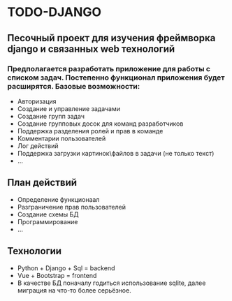# TODO-DJANGO
## Песочный проект для изучения фреймворка django и связанных web технологий

### Предполагается разработать приложение для работы с списком задач. Постепенно функционал приложения будет расширятся. Базовые возможности:
* Авторизация
* Создание и управление задачами
* Создание групп задач
* Создание групповых досок для команд разработчиков
* Поддержка разделения ролей и прав в команде
* Комментарии пользователей
* Лог действий
* Поддержка загрузки картинок\файлов в задачи (не только текст)
* ...
## План действий
* Определение функционаал
* Разграничение прав пользователей
* Создание схемы БД
* Программирование
* ...
## Технологии
* Python + Django + Sql = backend
* Vue + Bootstrap = frontend
* В качестве БД поначалу годиться использование sqlite, далее миграция на что-то более серьёзное. 